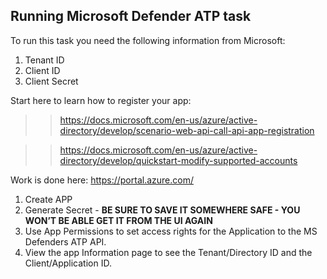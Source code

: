 ## Running Microsoft Defender ATP task 

To run this task you need the following information from Microsoft: 

1. Tenant ID
1. Client ID
1. Client Secret

Start here to learn how to register your app:

>>https://docs.microsoft.com/en-us/azure/active-directory/develop/scenario-web-api-call-api-app-registration

>>https://docs.microsoft.com/en-us/azure/active-directory/develop/quickstart-modify-supported-accounts


Work is done here: https://portal.azure.com/

1. Create APP
1. Generate Secret - **BE SURE TO SAVE IT SOMEWHERE SAFE - YOU WON’T BE ABLE GET IT FROM THE UI AGAIN**
1. Use App Permissions to set access rights for the Application to the MS Defenders ATP API. 
1. View the app Information page to see the Tenant/Directory ID and the Client/Application ID. 
